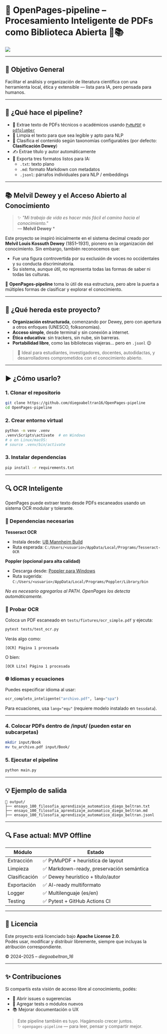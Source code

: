 # 📘 OpenPages-pipeline – Procesamiento Inteligente de PDFs como Biblioteca Abierta 🤖📚

![](https://github.com/diegoabeltran16/OpenPages-pipeline/actions/workflows/test.yml/badge.svg)

---

## 🎯 Objetivo General

Facilitar el análisis y organización de literatura científica con una herramienta local, ética y extensible — lista para IA, pero pensada para humanos.

---

## 🔧 ¿Qué hace el pipeline?

- 📄 Extrae texto de PDFs técnicos o académicos usando [`PyMuPDF`](https://pymupdf.readthedocs.io/en/latest/) o [`pdfplumber`](https://github.com/jsvine/pdfplumber)
- 🧹 Limpia el texto para que sea legible y apto para NLP
- 🧠 Clasifica el contenido según taxonomías configurables (por defecto: **Clasificación Dewey**)
- ✍️ Extrae título y autor automáticamente
- 💾 Exporta tres formatos listos para IA:
  - `.txt`: texto plano
  - `.md`: formato Markdown con metadatos
  - `.jsonl`: párrafos individuales para NLP / embeddings

---

## 📚 Melvil Dewey y el Acceso Abierto al Conocimiento

> ✨ *"Mi trabajo de vida es hacer más fácil el camino hacia el conocimiento."*  
> — **Melvil Dewey** *

Este proyecto se inspiró inicialmente en el sistema decimal creado por **Melvil Louis Kossuth Dewey** (1851–1931), pionero en la organización del conocimiento. Sin embargo, también reconocemos que:

- Fue una figura controvertida por su exclusión de voces no occidentales y su conducta discriminatoria.
- Su sistema, aunque útil, no representa todas las formas de saber ni todas las culturas.

🔄 **OpenPages-pipeline** toma lo útil de esa estructura, pero abre la puerta a múltiples formas de clasificar y explorar el conocimiento.

---

## 🌱 ¿Qué hereda este proyecto?

- **Organización estructurada**, comenzando por Dewey, pero con apertura a otros enfoques (UNESCO, folksonomías).
- **Acceso simple**, desde terminal y sin conexión a internet.
- **Ética educativa**: sin trackers, sin nube, sin barreras.
- **Portabilidad libre**, como las bibliotecas viajeras... pero en `.jsonl` 😉

> 🧠 Ideal para estudiantes, investigadores, docentes, autodidactas, y desarrolladores comprometidos con el conocimiento abierto.

---

## ▶️ ¿Cómo usarlo?

### 1. Clonar el repositorio

```bash
git clone https://github.com/diegoabeltran16/OpenPages-pipeline
cd OpenPages-pipeline
```

### 2. Crear entorno virtual

```bash
python -m venv .venv
.venv\Scripts\activate  # en Windows
# o en Linux/macOS:
# source .venv/bin/activate
```

### 3. Instalar dependencias

```bash
pip install -r requirements.txt
```

---

## 🔍 OCR Inteligente

OpenPages puede extraer texto desde PDFs escaneados usando un sistema OCR modular y tolerante.

### 🧰 Dependencias necesarias

**Tesseract OCR**

- Instala desde: [UB Mannheim Build](https://github.com/UB-Mannheim/tesseract/wiki)
- Ruta esperada: `C:/Users/<usuario>/AppData/Local/Programs/Tesseract-OCR`

**Poppler (opcional para alta calidad)**

- Descarga desde: [Poppler para Windows](https://github.com/oschwartz10612/poppler-windows/releases)
- Ruta sugerida: `C:/Users/<usuario>/AppData/Local/Programs/Poppler/Library/bin`

_No es necesario agregarlos al PATH. OpenPages los detecta automáticamente._

### 🧪 Probar OCR

Coloca un PDF escaneado en `tests/fixtures/ocr_simple.pdf` y ejecuta:

```bash
pytest tests/test_ocr.py
```

Verás algo como:

```
[OCR] Página 1 procesada
```

O bien:

```
[OCR Lite] Página 1 procesada
```

### 🌐 Idiomas y ecuaciones

Puedes especificar idioma al usar:

```python
ocr_completo_inteligente("archivo.pdf", lang="spa")
```

Para ecuaciones, usa `lang="equ"` (requiere modelo instalado en `tessdata`).

---

### 4. Colocar PDFs dentro de /input/ (pueden estar en subcarpetas)

```bash
mkdir input/Book
mv tu_archivo.pdf input/Book/
```

### 5. Ejecutar el pipeline

```bash
python main.py
```

---

## 💡 Ejemplo de salida

```plaintext
📁 output/
├── ensayo_100_filosofia_aprendizaje_automatico_diego_beltran.txt
├── ensayo_100_filosofia_aprendizaje_automatico_diego_beltran.md
├── ensayo_100_filosofia_aprendizaje_automatico_diego_beltran.jsonl
```

---

## 🔍 Fase actual: MVP Offline

| Módulo | Estado |
| --- | --- |
| Extracción | ✅ PyMuPDF + heurística de layout |
| Limpieza | ✅ Markdown-ready, preservación semántica |
| Clasificación | ✅ Dewey heurístico + título/autor |
| Exportación | ✅ AI-ready multiformato |
| Logger | ✅ Multilenguaje (es/en) |
| Testing | ✅ Pytest + GitHub Actions CI |

---

## 📄 Licencia

Este proyecto está licenciado bajo **Apache License 2.0**.  
Podés usar, modificar y distribuir libremente, siempre que incluyas la atribución correspondiente.

© 2024–2025 – *diegoabeltran_16*

---

## ✨ Contribuciones

Si compartís esta visión de acceso libre al conocimiento, podés:

- 💬 Abrir issues o sugerencias
- 🧪 Agregar tests o módulos nuevos
- 📚 Mejorar documentación o UX

> Este pipeline también es tuyo. Hagámoslo crecer juntos.  
> ✨ `openpages-pipeline` — para leer, pensar y compartir mejor.